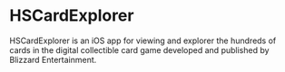 # HSCardExplorer
HSCardExplorer is an iOS app for viewing and explorer the hundreds of cards in the digital collectible card game developed and published by Blizzard Entertainment.

